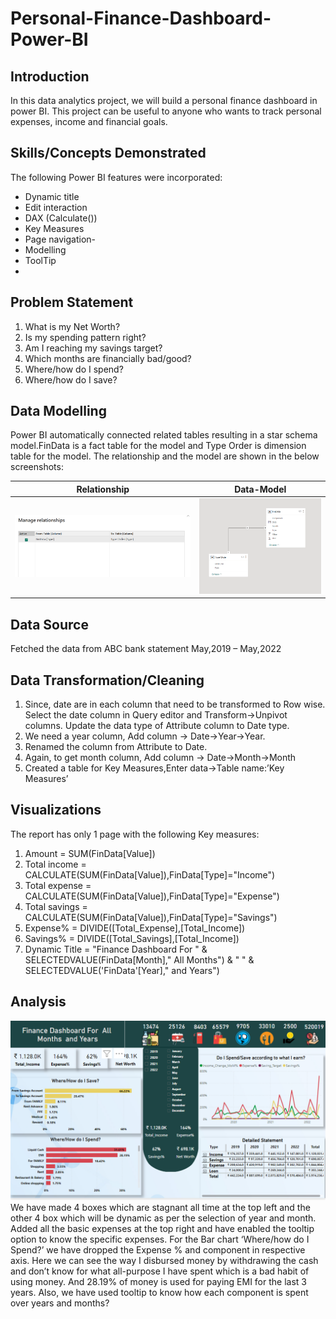 # Personal-Finance-Dashboard-Power-BI

## Introduction
In this data analytics project, we will build a personal finance dashboard in power BI. This project can be useful to anyone who wants to track personal expenses, income and financial goals.  
## Skills/Concepts Demonstrated
The following Power BI features were incorporated:
- Dynamic title
- Edit interaction
- DAX (Calculate())
- Key Measures
- Page navigation-
-  Modelling
-  ToolTip
-  
## Problem Statement
1.	What is my Net Worth?
2.	Is my spending pattern right?
3.	Am I reaching my savings target?
4.	Which months are financially bad/good?
5.	Where/how do I spend?
6.	 Where/how do I save?  
## Data Modelling
Power BI automatically connected related tables resulting in a star schema model.FinData is a fact table for the model and Type Order is dimension table for the model.
The relationship and the model are shown in the below screenshots:

Relationship          | Data-Model
:-------------------: | :------------:
![](Raltion_page.png) | ![](Model_page.png)

## Data Source
Fetched the data from ABC bank statement May,2019 – May,2022  
## Data Transformation/Cleaning  
1.	Since, date are in each column that need to be transformed to Row wise. Select the date column in Query editor and Transform->Unpivot columns. Update the data type of Attribute column to Date type.
2.	We need a year column, Add column -> Date->Year->Year.
3.	Renamed the column from Attribute to Date.
4.	Again, to get month column, Add column -> Date->Month->Month
5.	Created a table for Key Measures,Enter data->Table name:’Key Measures’
## Visualizations
The report has only 1 page with the following Key measures:
1.	Amount = SUM(FinData[Value])
2.	Total income = CALCULATE(SUM(FinData[Value]),FinData[Type]="Income")
3.	Total expense = CALCULATE(SUM(FinData[Value]),FinData[Type]="Expense")
4.	Total savings = CALCULATE(SUM(FinData[Value]),FinData[Type]="Savings")
5.	Expense% = DIVIDE([Total_Expense],[Total_Income])
6.	Savings% = DIVIDE([Total_Savings],[Total_Income])
7.	Dynamic Title = "Finance Dashboard For " & SELECTEDVALUE(FinData[Month]," All Months") & " " & SELECTEDVALUE('FinData'[Year]," and Years")

## Analysis
![](First_page.png)
We have made 4 boxes which are stagnant all time at the top left and the other 4 box which will be dynamic as per the selection of year and month.
Added all the basic expenses at the top right and have enabled the tooltip option to know the specific expenses.
For the Bar chart ‘Where/how do I Spend?’  we have dropped the Expense % and component in respective axis. Here we can see the way I disbursed money by withdrawing the cash and don’t know for what all-purpose I have spent which is a bad habit of using money. And 28.19% of money is used for paying EMI for the last 3 years. 
Also, we have used tooltip to know how each component is spent over years and months?

